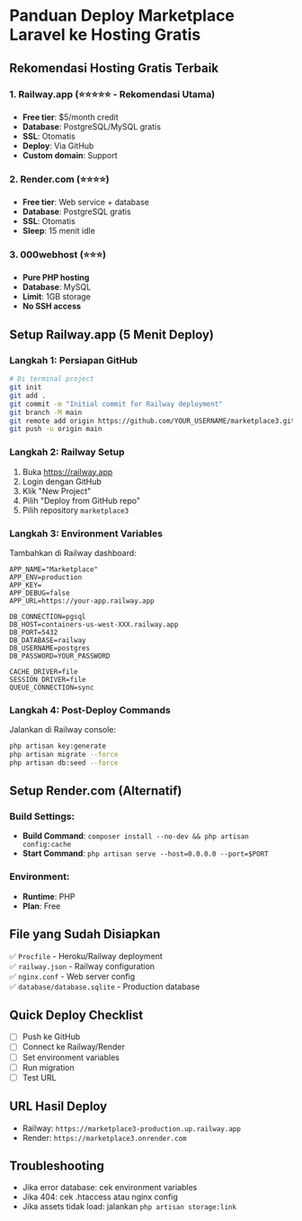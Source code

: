 # Panduan Deploy Marketplace Laravel ke Hosting Gratis

## Rekomendasi Hosting Gratis Terbaik

### 1. Railway.app (⭐⭐⭐⭐⭐ - Rekomendasi Utama)

-   **Free tier**: $5/month credit
-   **Database**: PostgreSQL/MySQL gratis
-   **SSL**: Otomatis
-   **Deploy**: Via GitHub
-   **Custom domain**: Support

### 2. Render.com (⭐⭐⭐⭐)

-   **Free tier**: Web service + database
-   **Database**: PostgreSQL gratis
-   **SSL**: Otomatis
-   **Sleep**: 15 menit idle

### 3. 000webhost (⭐⭐⭐)

-   **Pure PHP hosting**
-   **Database**: MySQL
-   **Limit**: 1GB storage
-   **No SSH access**

## Setup Railway.app (5 Menit Deploy)

### Langkah 1: Persiapan GitHub

```bash
# Di terminal project
git init
git add .
git commit -m "Initial commit for Railway deployment"
git branch -M main
git remote add origin https://github.com/YOUR_USERNAME/marketplace3.git
git push -u origin main
```

### Langkah 2: Railway Setup

1. Buka https://railway.app
2. Login dengan GitHub
3. Klik "New Project"
4. Pilih "Deploy from GitHub repo"
5. Pilih repository `marketplace3`

### Langkah 3: Environment Variables

Tambahkan di Railway dashboard:

```
APP_NAME="Marketplace"
APP_ENV=production
APP_KEY=
APP_DEBUG=false
APP_URL=https://your-app.railway.app

DB_CONNECTION=pgsql
DB_HOST=containers-us-west-XXX.railway.app
DB_PORT=5432
DB_DATABASE=railway
DB_USERNAME=postgres
DB_PASSWORD=YOUR_PASSWORD

CACHE_DRIVER=file
SESSION_DRIVER=file
QUEUE_CONNECTION=sync
```

### Langkah 4: Post-Deploy Commands

Jalankan di Railway console:

```bash
php artisan key:generate
php artisan migrate --force
php artisan db:seed --force
```

## Setup Render.com (Alternatif)

### Build Settings:

-   **Build Command**: `composer install --no-dev && php artisan config:cache`
-   **Start Command**: `php artisan serve --host=0.0.0.0 --port=$PORT`

### Environment:

-   **Runtime**: PHP
-   **Plan**: Free

## File yang Sudah Disiapkan

✅ `Procfile` - Heroku/Railway deployment  
✅ `railway.json` - Railway configuration  
✅ `nginx.conf` - Web server config  
✅ `database/database.sqlite` - Production database

## Quick Deploy Checklist

-   [ ] Push ke GitHub
-   [ ] Connect ke Railway/Render
-   [ ] Set environment variables
-   [ ] Run migration
-   [ ] Test URL

## URL Hasil Deploy

-   Railway: `https://marketplace3-production.up.railway.app`
-   Render: `https://marketplace3.onrender.com`

## Troubleshooting

-   Jika error database: cek environment variables
-   Jika 404: cek .htaccess atau nginx config
-   Jika assets tidak load: jalankan `php artisan storage:link`
